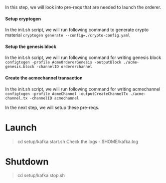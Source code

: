 
In this step, we will look into pre-reqs that are needed to launch the orderer.

#### Setup cryptogen 
In the init.sh script, we will run following command to generate crypto material
```cryptogen generate --config=./crypto-config.yaml```

#### Setup the genesis block
In the init.sh script, we will run following command for writing genesis block
```configtxgen -profile AcmeOrdererGenesis -outputBlock ./acme-genesis.block -channelID ordererchannel```

#### Create the acmechannel transaction
In the init.sh script, we will run following command for writing acmechannel
```configtxgen -profile AcmeChannel -outputCreateChannelTx ./acme-channel.tx -channelID acmechannel```

In the next step, we will setup these pre-reqs.


Launch
======
> cd setup/kafka
> start.sh
Check the logs - $HOME/kafka.log

Shutdown
========
> cd setup/kafka
> stop.sh
